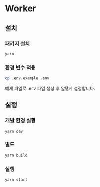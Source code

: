 # Worker

## 설치

### 패키지 설치

```bash
yarn
```

### 환경 변수 적용

```bash
cp .env.example .env
```

예제 파일로 .env 파일 생성 후 알맞게 설정합니다.

## 실행

### 개발 환경 실행

```bash
yarn dev
```

### 빌드

```bash
yarn build
```

### 실행

```bash
yarn start
```
